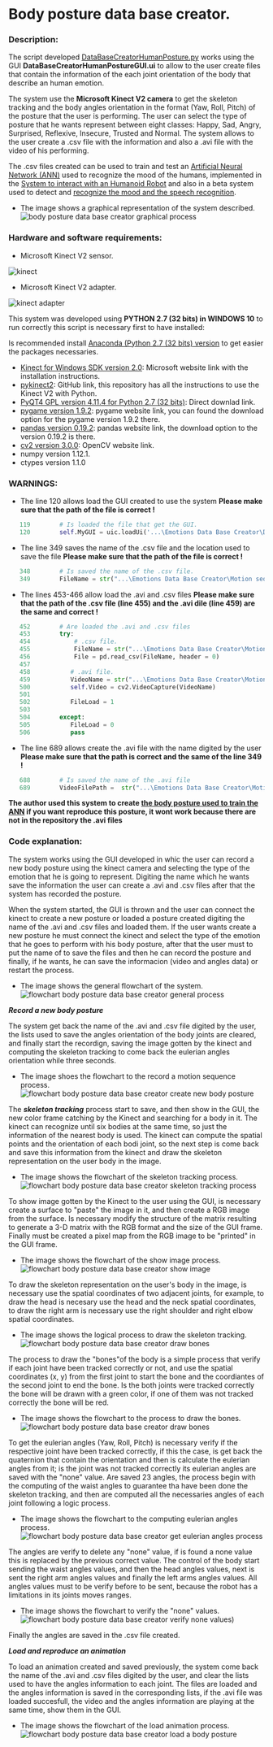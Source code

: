 # Body posture data base creator.

### Description:

The script developed [DataBaseCreatorHumanPosture.py](https://github.com/Ing-Mk-FranJa07/SYSTEM-OF-HUMAN-HUMANID-INTERACTION-THROUGH-THE-RECOGNITION-AND-LEARNING-OF-BODY-LANGUAGE/blob/master/Emotions%20Data%20Base%20Creator/DataBaseCreatorHumanPosture.py) works using the GUI **DataBaseCreatorHumanPostureGUI.ui** to allow to the user create files that contain the information of the each joint orientation of the body that describe an human emotion. 

The system use the **Microsoft Kinect V2 camera** to get the skeleton tracking and the body angles orientation in the format (Yaw, Roll, Pitch) of the posture that the user is performing. The user can select the type of posture that he wants represent between eight classes: Happy, Sad, Angry, Surprised, Reflexive, Insecure, Trusted and Normal. The system allows to the user create a .csv file with the information and also a .avi file with the video of his performing. 

The .csv files created can be used to train and test an [Artificial Neural Network (ANN)](https://github.com/Ing-Mk-FranJa07/SYSTEM-OF-HUMAN-HUMANID-INTERACTION-THROUGH-THE-RECOGNITION-AND-LEARNING-OF-BODY-LANGUAGE/tree/master/Nueral%20Networks/Classify%20emotions) used to recognize the mood of the humans, implemented in the [System to interact with an Humanoid Robot](https://github.com/Ing-Mk-FranJa07/SYSTEM-OF-HUMAN-HUMANID-INTERACTION-THROUGH-THE-RECOGNITION-AND-LEARNING-OF-BODY-LANGUAGE/tree/master/Complet%20Project) and also in a beta system used to detect and [recognize the mood and the speech recognition](
https://github.com/Ing-Mk-FranJa07/SYSTEM-OF-HUMAN-HUMANID-INTERACTION-THROUGH-THE-RECOGNITION-AND-LEARNING-OF-BODY-LANGUAGE/tree/master/Emotions%20Recognition).

* The image shows a graphical representation of the system described.
![body posture data base creator graphical process](https://user-images.githubusercontent.com/31509775/33278447-905b35a4-d369-11e7-96a5-0b8f3098a2bc.PNG)

### Hardware and software requirements:

* Microsoft Kinect V2 sensor.

![kinect](https://user-images.githubusercontent.com/31509775/32930198-222ed504-cb2b-11e7-8455-ba7d30df2631.jpg)

* Microsoft Kinect V2 adapter. 

![kinect adapter](https://user-images.githubusercontent.com/31509775/32930206-2a22a600-cb2b-11e7-86f9-96ecb8669ddc.jpg)

This system was developed using **PYTHON 2.7 (32 bits) in WINDOWS 10** to run correctly this script is necessary first to have installed:

Is recommended install [Anaconda (Python 2.7 (32 bits) version](https://www.anaconda.com/download/#windows) to get easier the packages necessaries. 

* [Kinect for Windows SDK version 2.0](https://www.microsoft.com/en-us/download/details.aspx?id=44561): Microsoft website link with the installation instructions.
* [pykinect2](https://github.com/Kinect/PyKinect2): GitHub link, this repository has all the instructions to use the Kinect V2 with Python.
* [PyQT4 GPL version 4.11.4 for Python 2.7 (32 bits)](https://sourceforge.net/projects/pyqt/files/PyQt4/PyQt-4.11.4/PyQt4-4.11.4-gpl-Py2.7-Qt4.8.7-x32.exe/download): Direct downlad link.
* [pygame version 1.9.2](http://www.pygame.org/news): pygame website link, you can found the download option for the pygame version 1.9.2 there.
* [pandas version 0.19.2](https://pandas.pydata.org/): pandas website link, the download option to the version 0.19.2 is there.
* [cv2 version 3.0.0](https://docs.opencv.org/3.3.1/d5/de5/tutorial_py_setup_in_windows.html): OpenCV website link.
* numpy version 1.12.1.
* ctypes version 1.1.0

### WARNINGS:

* The line 120 allows load the GUI created to use the system **Please make sure that the path of the file is correct !**

```python
   119        # Is loaded the file that get the GUI.   
   120        self.MyGUI = uic.loadUi('...\Emotions Data Base Creator\DataBaseCreatorHumanPostureGUI.ui', self)
```

* The line 349 saves the name of the .csv file and the location used to save the file **Please make sure that the path of the file is correct !**

```python
   348        # Is saved the name of the .csv file.
   349        FileName = str("...\Emotions Data Base Creator\Motion sequences\ " + str(self.Text_Save.text()) + ".csv")
```

* The lines 453-466 allow load the .avi and .csv files **Please make sure that the path of the .csv file (line 455) and the .avi dile (line 459) are the same and correct !**

```python
   452        # Are loaded the .avi and .csv files
   453        try: 
   454            # .csv file.
   455            FileName = str("...\Emotions Data Base Creator\Motion sequences\ " + str(self.Text_Load.text()) + ".csv")
   456            File = pd.read_csv(FileName, header = 0)
   457
   458           # .avi file.
   459           VideoName = str("...\Emotions Data Base Creator\Motion sequences\ " + str(self.Text_Load.text()) + ".avi")
   500           self.Video = cv2.VideoCapture(VideoName)
   501
   502           FileLoad = 1                                                        # Check the correct load.
   503            
   504        except:
   505           FileLoad = 0                                                        # Check the incorrect load.
   506           pass
```

* The line 689 allows create the .avi file with the name digited by the user **Please make sure that the path is correct and the same of the line 349 !**

```python
   688        # Is saved the name of the .avi file
   689        VideoFilePath =  str("...\Emotions Data Base Creator\Motion sequences\ " + str(self.Text_Save.text()) + ".avi")
```

**The author used this system to create [the body posture used to train the ANN](https://github.com/Ing-Mk-FranJa07/SYSTEM-OF-HUMAN-HUMANID-INTERACTION-THROUGH-THE-RECOGNITION-AND-LEARNING-OF-BODY-LANGUAGE/tree/master/Emotions%20Data%20Base%20Creator/Emotions%20DataBase) if you want reproduce this posture, it wont work because there are not in the repository the .avi files** 

### Code explanation:

The system works using the GUI developed in whic the user can record a new body posture using the kinect camera and selecting the type of the emotion that he is going to represent. Digiting the name which he wants save the information the user can create a .avi and .csv files after that the system has recorded the posture. 

When the system started, the GUI is thrown and the user can connect the kinect to create a new posture or loaded a posture created digiting the name of the .avi and .csv files and loaded them. If the user wants create a new posture he must connect the kinect and select the type of the emotion that he goes to perform with his body posture, after that the user must to put the name of to save the files and then he can record the posture and finally, if he wants, he can save the informacion (video and angles data) or restart the process.

* The image shows the general flowchart of the system.
![flowchart body posture data base creator general process](https://user-images.githubusercontent.com/31509775/33280062-dd34a388-d36e-11e7-86f8-dbcce559e451.PNG)

***Record a new body posture***

The system get back the name of the .avi and .csv file digited by the user, the lists used to save the angles orientation of the body joints are cleared, and finally start the recordign, saving the image gotten by the kinect and computing the skeleton tracking to come back the eulerian angles orientation while three seconds.

* The image shoes the flowchart to the record a motion sequence process.
![flowchart body posture data base creator create new body posture](https://user-images.githubusercontent.com/31509775/33280180-3cf784ca-d36f-11e7-93e5-adb35a5ee0ac.PNG)

The ***skeleton tracking*** process start to save, and then show in the GUI, the new color frame catching by the Kinect and searching for a body in it. The kinect can recognize until six bodies at the same time, so just the information of the nearest body is used. The kinect can compute the spatial points and the orientation of each bodi joint, so the next step is come back and save this information from the kinect and draw the skeleton representation on the user body in the image.

* The image shows the flowchart of the skeleton tracking process.
![flowchart body posture data base creator skeleton tracking process](https://user-images.githubusercontent.com/31509775/33280233-64a25c16-d36f-11e7-9144-18885f7a71aa.PNG)

To show image gotten by the Kinect to the user using the GUI, is necessary create a surface to "paste" the image in it, and then create a RGB image from the surface. Is necessary modify the structure of the matrix resulting to generate a 3-D matrix with the RGB format and the size of the GUI frame. Finally must be created a pixel map from the RGB image to be "printed" in the GUI frame.

* The image shows the flowchart of the show image process.
![flowchart body posture data base creator show image](https://user-images.githubusercontent.com/31509775/33280261-79adb132-d36f-11e7-9ccf-0dc7a0745e8f.PNG)

To draw the skeleton representation on the user's body in the image, is necessary use the spatial coordinates of two adjacent joints, for example, to draw the head is necesary use the head and the neck spatial coordinates, to draw the right arm is necessary use the right shoulder and right elbow spatial coordinates. 

* The image shows the logical process to draw the skeleton tracking.
![flowchart body posture data base creator draw bones](https://user-images.githubusercontent.com/31509775/33280289-952d7334-d36f-11e7-8bf7-09aaeaac2706.PNG)

The process to draw the "bones"of the body is a simple process that verify if each joint have been tracked correctly or not, and use the spatial coordinates (x, y) from the first joint to start the bone and the coordiantes of the second joint to end the bone. Is the both joints were tracked correctly the bone will be drawn with a green color, if one of them was not tracked correctly the bone will be red.

* The image shows the flowchart to the process to draw the bones.
![flowchart body posture data base creator draw bones](https://user-images.githubusercontent.com/31509775/33280371-d369d67e-d36f-11e7-9a81-6d16fd02e2b5.PNG)

To get the eulerian angles (Yaw, Roll, Pitch) is necessary verify if the respective joint have been tracked correctly, if this the case, is get back the quaternion that contain the orientation and then is calculate the eulerian angles from it; is the joint was not tracked correctly its eulerian angles are saved with the "none" value. Are saved 23 angles, the process begin with the computing of the waist angles to guarantee tha have been done the skeleton tracking, and then are computed all the necessaries angles of each joint following a logic process.

* The image shows the flowchart to the computing eulerian angles process.
![flowchart body posture data base creator get eulerian angles process](https://user-images.githubusercontent.com/31509775/33280402-f15a9754-d36f-11e7-9871-1eb5bdc98da0.PNG)

The angles are verify to delete any "none" value, if is found a none value this is replaced by the previous correct value. The control of the body start sending the waist angles values, and then the head angles values, next is sent the right arm angles values and finally the left arms angles values. All angles values must to be verify before to be sent, because the robot has a limitations in its joints moves ranges.

* The image shows the flowchart to verify the "none" values.
![flowchart body posture data base creator verify none values](https://user-images.githubusercontent.com/31509775/33280942-a906a72a-d371-11e7-8852-9f49a872f34d.PNG))

Finally the angles are saved in the .csv file created.

***Load and reproduce an animation***

To load an animation created and saved previously, the system come back the name of the .avi and .csv files digited by the user, and clear the lists used to have the angles information to each joint. The files are loaded and the angles information is saved in the corresponding lists, if the .avi file was loaded succesfull, the video and the angles information are playing at the same time, show them in the GUI. 

* The image shows the flowchart of the load animation process.
![flowchart body posture data base creator load a body posture](https://user-images.githubusercontent.com/31509775/33281012-d0351516-d371-11e7-8bc9-3489fb279a96.PNG)
